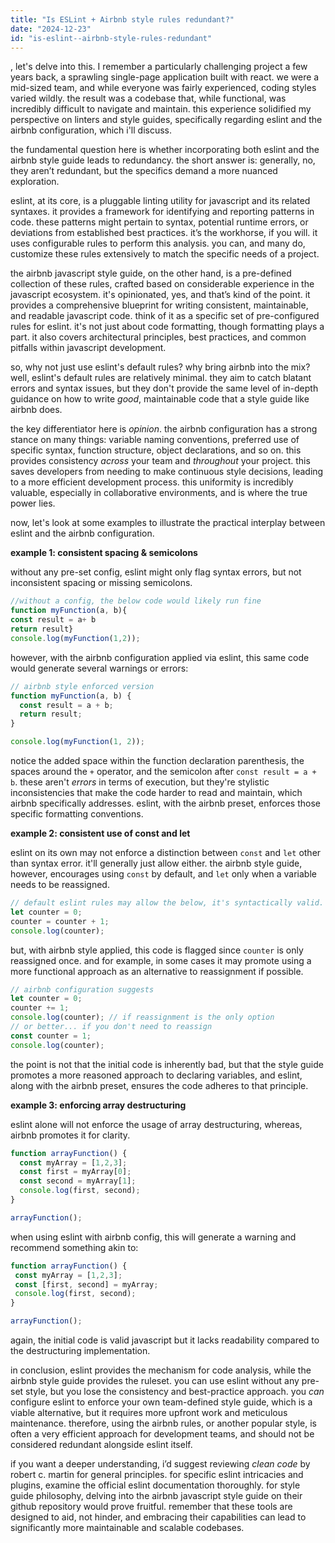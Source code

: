```yaml
---
title: "Is ESLint + Airbnb style rules redundant?"
date: "2024-12-23"
id: "is-eslint--airbnb-style-rules-redundant"
---
```


, let's delve into this. I remember a particularly challenging project a few years back, a sprawling single-page application built with react. we were a mid-sized team, and while everyone was fairly experienced, coding styles varied wildly. the result was a codebase that, while functional, was incredibly difficult to navigate and maintain. this experience solidified my perspective on linters and style guides, specifically regarding eslint and the airbnb configuration, which i'll discuss.

the fundamental question here is whether incorporating both eslint and the airbnb style guide leads to redundancy. the short answer is: generally, no, they aren’t redundant, but the specifics demand a more nuanced exploration.

eslint, at its core, is a pluggable linting utility for javascript and its related syntaxes. it provides a framework for identifying and reporting patterns in code. these patterns might pertain to syntax, potential runtime errors, or deviations from established best practices. it’s the workhorse, if you will. it uses configurable rules to perform this analysis. you can, and many do, customize these rules extensively to match the specific needs of a project.

the airbnb javascript style guide, on the other hand, is a pre-defined collection of these rules, crafted based on considerable experience in the javascript ecosystem. it's opinionated, yes, and that’s kind of the point. it provides a comprehensive blueprint for writing consistent, maintainable, and readable javascript code. think of it as a specific set of pre-configured rules for eslint. it's not just about code formatting, though formatting plays a part. it also covers architectural principles, best practices, and common pitfalls within javascript development.

so, why not just use eslint's default rules? why bring airbnb into the mix? well, eslint's default rules are relatively minimal. they aim to catch blatant errors and syntax issues, but they don't provide the same level of in-depth guidance on how to write *good*, maintainable code that a style guide like airbnb does.

the key differentiator here is *opinion*. the airbnb configuration has a strong stance on many things: variable naming conventions, preferred use of specific syntax, function structure, object declarations, and so on. this provides consistency *across* your team and *throughout* your project. this saves developers from needing to make continuous style decisions, leading to a more efficient development process. this uniformity is incredibly valuable, especially in collaborative environments, and is where the true power lies.

now, let's look at some examples to illustrate the practical interplay between eslint and the airbnb configuration.

**example 1: consistent spacing & semicolons**

without any pre-set config, eslint might only flag syntax errors, but not inconsistent spacing or missing semicolons.

```javascript
//without a config, the below code would likely run fine
function myFunction(a, b){
const result = a+ b
return result}
console.log(myFunction(1,2));
```

however, with the airbnb configuration applied via eslint, this same code would generate several warnings or errors:

```javascript
// airbnb style enforced version
function myFunction(a, b) {
  const result = a + b;
  return result;
}

console.log(myFunction(1, 2));
```

notice the added space within the function declaration parenthesis, the spaces around the `+` operator, and the semicolon after `const result = a + b`. these aren't *errors* in terms of execution, but they're stylistic inconsistencies that make the code harder to read and maintain, which airbnb specifically addresses. eslint, with the airbnb preset, enforces those specific formatting conventions.

**example 2: consistent use of const and let**

eslint on its own may not enforce a distinction between `const` and `let` other than syntax error. it'll generally just allow either. the airbnb style guide, however, encourages using `const` by default, and `let` only when a variable needs to be reassigned.

```javascript
// default eslint rules may allow the below, it's syntactically valid.
let counter = 0;
counter = counter + 1;
console.log(counter);
```

but, with airbnb style applied, this code is flagged since `counter` is only reassigned once. and for example, in some cases it may promote using a more functional approach as an alternative to reassignment if possible.

```javascript
// airbnb configuration suggests
let counter = 0;
counter += 1;
console.log(counter); // if reassignment is the only option
// or better... if you don't need to reassign
const counter = 1;
console.log(counter);

```

the point is not that the initial code is inherently bad, but that the style guide promotes a more reasoned approach to declaring variables, and eslint, along with the airbnb preset, ensures the code adheres to that principle.

**example 3: enforcing array destructuring**

eslint alone will not enforce the usage of array destructuring, whereas, airbnb promotes it for clarity.

```javascript
function arrayFunction() {
  const myArray = [1,2,3];
  const first = myArray[0];
  const second = myArray[1];
  console.log(first, second);
}

arrayFunction();
```

when using eslint with airbnb config, this will generate a warning and recommend something akin to:

```javascript
function arrayFunction() {
 const myArray = [1,2,3];
 const [first, second] = myArray;
 console.log(first, second);
}

arrayFunction();
```

again, the initial code is valid javascript but it lacks readability compared to the destructuring implementation.

in conclusion, eslint provides the mechanism for code analysis, while the airbnb style guide provides the ruleset. you can use eslint without any pre-set style, but you lose the consistency and best-practice approach. you *can* configure eslint to enforce your own team-defined style guide, which is a viable alternative, but it requires more upfront work and meticulous maintenance. therefore, using the airbnb rules, or another popular style, is often a very efficient approach for development teams, and should not be considered redundant alongside eslint itself.

if you want a deeper understanding, i’d suggest reviewing *clean code* by robert c. martin for general principles. for specific eslint intricacies and plugins, examine the official eslint documentation thoroughly. for style guide philosophy, delving into the airbnb javascript style guide on their github repository would prove fruitful. remember that these tools are designed to aid, not hinder, and embracing their capabilities can lead to significantly more maintainable and scalable codebases.
